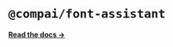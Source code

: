 # `@compai/font-assistant`

[**Read the docs &rarr;**](https://components.ai/docs/typefaces/assistant)
